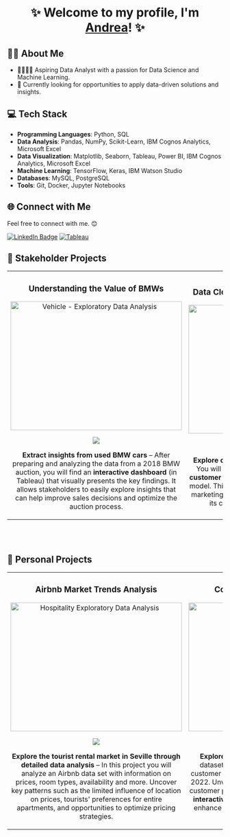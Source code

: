 <div align="center">
  <h1 align="center">✨ Welcome to my profile, I'm <a href="https://www.linkedin.com/in/andrealopezp">Andrea</a>! ✨</h1>
</div>

## ✍🏻 About Me 
- 👩🏻‍🎓🚀 Aspiring Data Analyst with a passion for Data Science and Machine Learning.
- 💼 Currently looking for opportunities to apply data-driven solutions and insights.

## 💻 Tech Stack
- **Programming Languages**: Python, SQL
- **Data Analysis**: Pandas, NumPy, Scikit-Learn, IBM Cognos Analytics, Microsoft Excel
- **Data Visualization**: Matplotlib, Seaborn, Tableau, Power BI, IBM Cognos Analytics, Microsoft Excel
- **Machine Learning**: TensorFlow, Keras, IBM Watson Studio
- **Databases**: MySQL, PostgreSQL
- **Tools**: Git, Docker, Jupyter Notebooks

## 🌐 Connect with Me
Feel free to connect with me. 😊

[![LinkedIn Badge](https://img.shields.io/badge/LinkedIn-0077B5?style=for-the-badge&logo=linkedin&logoColor=white)](https://www.linkedin.com/in/andrealopezp)
[![Tableau](https://img.shields.io/badge/Tableau-E97627?style=for-the-badge&logo=Tableau&logoColor=white)](https://public.tableau.com/app/profile/andrealopezp/vizzes)

## 📂 Stakeholder Projects
<table>
<tr>
<td width="50%" style="vertical-align: middle; text-align: center;">
<h3 align="center">Understanding the Value of BMWs</h3>
<div align="center">                                       
<a href="https://public.tableau.com/app/profile/andrealopezp/viz/VehicleCompany/DashboardIntro" target="_blank"><img src="https://t3.ftcdn.net/jpg/04/97/07/28/360_F_497072881_8m6R10ub4asAGBdV86zsLLXv1LdYO6UU.jpg" style="width: 400px; height: 300px; object-fit: cover;" alt="Vehicle - Exploratory Data Analysis"></a>
<p>
<a href="https://public.tableau.com/app/profile/andrealopezp/viz/VehicleCompany/DashboardIntro" target="_blank">
<img src="https://img.shields.io/badge/DASHBOARD-3498db?style=for-the-badge&logo=tableau&logoColor=black">
</a>
</p>
</p><strong>Extract insights from used BMW cars</strong> – After preparing and analyzing the data from a 2018 BMW auction, you will find an <strong>interactive dashboard</strong> (in Tableau) that visually presents the key findings. It allows stakeholders to easily explore insights that can help improve sales decisions and optimize the auction process.</p>
</div>                                                                                      
</td>

<td width="50%" style="vertical-align: middle; text-align: center;">
<h3 align="center">Data Cleaning & Segmentation in Banking</h3>
<div align="center">                                       
<a href="https://github.com/andrealopezp/BankAnalysis" target="_blank"><img src="https://22036085.fs1.hubspotusercontent-na1.net/hubfs/22036085/Imported_Blog_Media/Digital-Banking-The-Surging-Importance-of-CX-scaled.jpg" style="width: 400px; height: 300px; object-fit: cover; alt="Customer Segmentation & Purchase Propensity Model"></a>
<p>
<a href="https://github.com/andrealopezp/BankAnalysis/blob/main/Bank_EDA.ipynb" target="_blank">
<img src="https://img.shields.io/badge/EDA_CODE-green?style=for-the-badge&logo=github&logoColor=black">
<a href="https://github.com/andrealopezp/BankAnalysis/blob/main/Bank_Segmentation.ipynb" target="_blank">
<img src="https://img.shields.io/badge/SEGMENTATION_CODE-green?style=for-the-badge&logo=github&logoColor=black">
</a>
</p>
<p><strong>Explore customer behaviour on an online bank</strong> - You will uncover insights through <strong>data cleaning</strong>, <strong>customer segmentation</strong>, and a purchase propensity model. This project culminates in proposing targeted marketing strategies to help the company maximize its customer base and drive profitability.</p>
</div>                                                             
</table>                                                                                 
</div>
<br>

<br>

## 📂 Personal Projects
<table>
<tr>
<td width="50%" style="vertical-align: middle; text-align: center;">
<h3 align="center">Airbnb Market Trends Analysis</h3>
<div align="center">
<a href="https://github.com/andrealopezp/AccommodationAnalysis" target="_blank"><img src="https://a0.muscache.com/im/pictures/81dca5d6-5a86-49bc-8eca-4a8610a07d27.jpg" style="width: 400px; height: 300px; object-fit: cover;" alt="Hospitality Exploratory Data Analysis"></a>
<p>
<a href="https://github.com/andrealopezp/AccommodationAnalysis/blob/main/EDA_accommodation.ipynb" target="_blank">
<img src="https://img.shields.io/badge/CODE-e74c3c?style=for-the-badge&logo=github&logoColor=black">
</a>
</p>
<p><strong>Explore the tourist rental market in Seville through detailed data analysis</strong> – In this project you will analyze an Airbnb data set with information on prices, room types, availability and more. Uncover key patterns such as the limited influence of location on prices, tourists' preferences for entire apartments, and opportunities to optimize pricing strategies.</p>
</div>
                                                                                      
</td>
                                                                                                                                   
<td width="50%" style="vertical-align: middle; text-align: center;">
<h3 align="center">Coffee Retail Market Overview</h3>
<div align="center">                                       
<a href="https://github.com/andrealopezp/CoffeeAnalysis" target="_blank"><img src="https://coffeelounge.delonghi.com/wp-content/uploads/2021/01/hero-scaled.jpg" style="width: 400px; height: 300px; object-fit: cover; alt="Data Cleaning & Dashboard"></a>
<p>
<a href="https://github.com/andrealopezp/CoffeeAnalysis/blob/main/coffee_analysis.xlsx" target="_blank">
<img src="https://img.shields.io/badge/EXCEL-ff9?style=for-the-badge&logo=github&logoColor=black">
</a>
</p>
<p><strong>Explore the coffee retail market</strong> - Yellow Zen dataset contains information on coffee orders, customer profiles, and product details from 2019 to 2022. Unveil key insights such as popular products, customer preferences, and regional variance with an <strong>interactive dashboard (in Excel)</strong> to adjust pricing, enhance marketing efforts, and improve customer engagement.</p>
</div>                                                             
</table>                                                                                 
</div>
</table>
<br>
